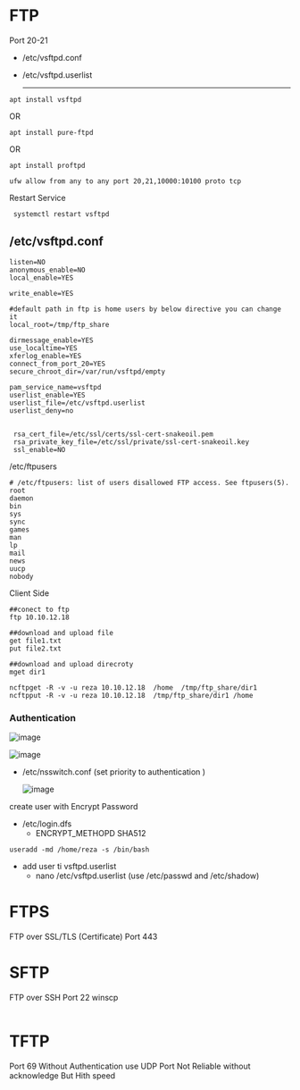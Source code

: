 # FTP
Port 20-21

* /etc/vsftpd.conf
* /etc/vsftpd.userlist

  -----------------------------------------------------------------
```
apt install vsftpd
```
OR 
```
apt install pure-ftpd
```
OR
```
apt install proftpd
```

```
ufw allow from any to any port 20,21,10000:10100 proto tcp
```

Restart Service
```
 systemctl restart vsftpd
```
## /etc/vsftpd.conf

```
listen=NO
anonymous_enable=NO
local_enable=YES

write_enable=YES

#default path in ftp is home users by below directive you can change it
local_root=/tmp/ftp_share

dirmessage_enable=YES 
use_localtime=YES
xferlog_enable=YES
connect_from_port_20=YES
secure_chroot_dir=/var/run/vsftpd/empty

pam_service_name=vsftpd
userlist_enable=YES
userlist_file=/etc/vsftpd.userlist
userlist_deny=no


 rsa_cert_file=/etc/ssl/certs/ssl-cert-snakeoil.pem
 rsa_private_key_file=/etc/ssl/private/ssl-cert-snakeoil.key
 ssl_enable=NO
```
/etc/ftpusers
```
# /etc/ftpusers: list of users disallowed FTP access. See ftpusers(5).
root
daemon
bin
sys
sync
games
man
lp
mail
news
uucp
nobody
```
Client Side 
```
##conect to ftp
ftp 10.10.12.18

##download and upload file
get file1.txt
put file2.txt

##download and upload direcroty
mget dir1

ncftpget -R -v -u reza 10.10.12.18  /home  /tmp/ftp_share/dir1
ncftpput -R -v -u reza 10.10.12.18  /tmp/ftp_share/dir1 /home  

```
### Authentication

  ![image](https://github.com/rezaabedi1365/LinuxConfigFile/assets/117336743/e829a450-5365-4614-bc92-0b17c8b51635)

  ![image](https://github.com/rezaabedi1365/LinuxConfigFile/assets/117336743/f88b87fa-9c42-48af-9154-227aeaa0e626)

* /etc/nsswitch.conf (set priority to authentication )

  ![image](https://github.com/rezaabedi1365/LinuxConfigFile/assets/117336743/799ec595-fc43-42f5-96fe-ad890f8a0ef5)

create user with Encrypt Password
* /etc/login.dfs
  * ENCRYPT_METHOPD SHA512
```
useradd -md /home/reza -s /bin/bash 
```

* add user ti vsftpd.userlist
  * nano /etc/vsftpd.userlist    (use /etc/passwd and /etc/shadow)
# FTPS
FTP over SSL/TLS (Certificate) Port 443


# SFTP
FTP over SSH Port 22
winscp
```

```

# TFTP
Port 69
Without Authentication
use UDP Port Not Reliable without acknowledge But Hith speed

